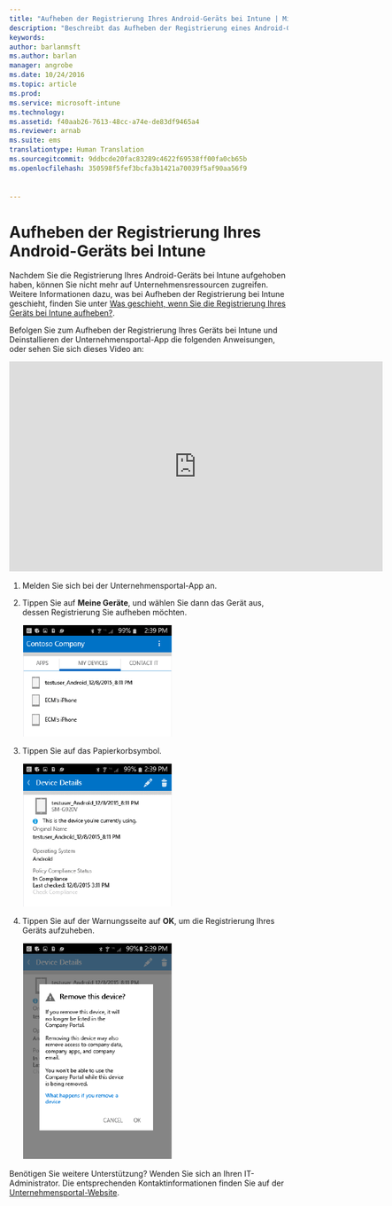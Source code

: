 ```yaml
---
title: "Aufheben der Registrierung Ihres Android-Geräts bei Intune | Microsoft Intune"
description: "Beschreibt das Aufheben der Registrierung eines Android-Geräts bei Intune."
keywords: 
author: barlanmsft
ms.author: barlan
manager: angrobe
ms.date: 10/24/2016
ms.topic: article
ms.prod: 
ms.service: microsoft-intune
ms.technology: 
ms.assetid: f40aab26-7613-48cc-a74e-de83df9465a4
ms.reviewer: arnab
ms.suite: ems
translationtype: Human Translation
ms.sourcegitcommit: 9ddbcde20fac83289c4622f69538ff00fa0cb65b
ms.openlocfilehash: 350598f5fef3bcfa3b1421a70039f5af90aa56f9


---
```



# <a name="unenroll-your-android-device-from-intune"></a>Aufheben der Registrierung Ihres Android-Geräts bei Intune

Nachdem Sie die Registrierung Ihres Android-Geräts bei Intune aufgehoben haben, können Sie nicht mehr auf Unternehmensressourcen zugreifen.  Weitere Informationen dazu, was bei Aufheben der Registrierung bei Intune geschieht, finden Sie unter [Was geschieht, wenn Sie die Registrierung Ihres Geräts bei Intune aufheben?](what-happens-if-you-unenroll-your-device-from-intune-android.md).

Befolgen Sie zum Aufheben der Registrierung Ihres Geräts bei Intune und Deinstallieren der Unternehmensportal-App die folgenden Anweisungen, oder sehen Sie sich dieses Video an:

<iframe width="675" height="379" src="https://www.youtube.com/embed/K-Vi7lNfaMk" frameborder="0" allowfullscreen></iframe>

1.  Melden Sie sich bei der Unternehmensportal-App an.

2.  Tippen Sie auf **Meine Geräte**, und wählen Sie dann das Gerät aus, dessen Registrierung Sie aufheben möchten.

    ![Wählen Sie das Gerät aus, für das Sie die Registrierung aufheben möchten.](./media/andr-1-my-devices-choose.png)

3.  Tippen Sie auf das Papierkorbsymbol.

    ![Tippen Sie auf das Papierkorbsymbol.](./media/andr-2-tap-trashcan.png)

4.  Tippen Sie auf der Warnungsseite auf **OK**, um die Registrierung Ihres Geräts aufzuheben.

    ![Entfernen Sie das Gerät.](./media/andr-3-warning-about-remove.png)

Benötigen Sie weitere Unterstützung? Wenden Sie sich an Ihren IT-Administrator. Die entsprechenden Kontaktinformationen finden Sie auf der [Unternehmensportal-Website](http://portal.manage.microsoft.com).



<!--HONumber=Nov16_HO1-->


